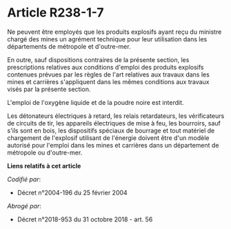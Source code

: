 # Article R238-1-7

Ne peuvent être employés que les produits explosifs ayant reçu du ministre chargé des mines un agrément technique pour leur
utilisation dans les départements de métropole et d'outre-mer.

En outre, sauf dispositions contraires de la présente section, les prescriptions relatives aux conditions d'emploi des
produits explosifs contenues prévues par les règles de l'art relatives aux travaux dans les mines et carrières s'appliquent
dans les mêmes conditions aux travaux visés par la présente section.

L'emploi de l'oxygène liquide et de la poudre noire est interdit.

Les détonateurs électriques à retard, les relais retardateurs, les vérificateurs de circuits de tir, les appareils
électriques de mise à feu, les bourroirs, sauf s'ils sont en bois, les dispositifs spéciaux de bourrage et tout matériel de
chargement de l'explosif utilisant de l'énergie doivent être d'un modèle autorisé pour l'emploi dans les mines et carrières
dans un département de métropole ou d'outre-mer.

**Liens relatifs à cet article**

_Codifié par_:

  - Décret n°2004-196 du 25 février 2004

_Abrogé par_:

  - Décret n°2018-953 du 31 octobre 2018 - art. 56
